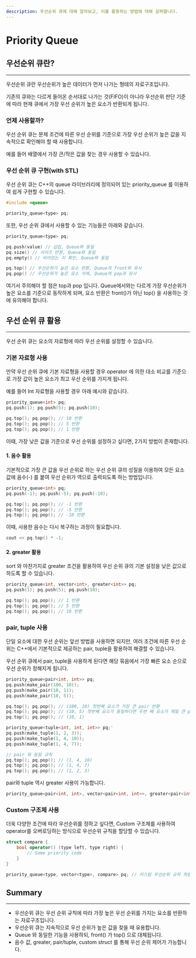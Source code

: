 ```yaml
---
description: 우선순위 큐에 대해 알아보고, 이를 활용하는 방법에 대해 살펴봅니다.
---
```


# Priority Queue

## 우선순위 큐란?

***

우선순위 큐란 우선순위가 높은 데이터가 먼저 나가는 형태의 자료구조입니다.

기존의 큐와는 다르게 들어온 순서대로 나가는 것(FIFO)이 아니라 우선순위 판단 기준에 따라 현재 큐에서 가장 우선 순위가 높은 요소가 반환되게 됩니다.



### 언제 사용할까?

우선 순위 큐는 문제 조건에 따른 우선 순위를 기준으로 가장 우선 순위가 높은 값을 지속적으로 확인해야 할 때 사용합니다.

예를 들어 배열에서 가장 큰/작은 값을 찾는 경우 사용할 수 있습니다.



### 우선 순위 큐 구현(with STL)

우선 순위 큐는 C++의 queue 라이브러리에 정의되어 있는 priority\_queue 를 이용하여 쉽게 구현할 수 있습니다.

```cpp
#include <queue>

priority_queue<type> pq;
```

또한, 우선 순위 큐에서 사용할 수 있는 기능들은 아래와 같습니다.

```cpp
priority_queue<type> pq;

pq.push(value) // 삽입, Queue와 동일
pq.size() // 사이즈 반환, Queue와 동일
pq.empty() // 비어있는 지 확인, Queue와 동일

pq.top() // 우선순위가 높은 요소 반환, Queue의 front와 유사
pq.pop() // 우선순위가 높은 요소 삭제, Queue의 pop과 유사
```

여기서 주의해야 할 점은 top과 pop 입니다. Queue에서와는 다르게 가장 우선순위가 높은 요소를 기준으로 동작하게 되며, 요소 반환은 front()가 아닌 top() 을 사용하는 것에 유의해야 합니다.



## 우선 순위 큐 활용

***

우선 순위 큐는 요소의 자료형에 따라 우선 순위를 설정할 수 있습니다.

### 기본 자료형 사용

만약 우선 순위 큐에 기본 자료형을 사용할 경우 operator 에 의한 대소 비교를 기준으로 가장 값이 높은 요소가 최고 우선 순위를 가지게 됩니다.

예를 들어 Int 자료형을 사용할 경우 아래 예시와 같습니다.

```cpp
priority_queue<int> pq;
pq.push(1); pq.push(5); pq.push(10);

pq.top(); pq.pop(); // 10 반환
pq.top(); pq.pop(); // 5 반환
pq.top(); pq.pop(); // 1 반환
```

이때, 가장 낮은 값을 기준으로 우선 순위를 설정하고 싶다면, 2가지 방법이 존재합니다.

#### 1. 음수 활용

기본적으로 가장 큰 값을 우선 순위로 하는 우선 순위 큐의 성질을 이용하여 모든 요소 값에 음수(-) 를 붙여 우선 순위가 역으로 출력되도록 하는 방법입니다.

```cpp
priority_queue<int> pq;
pq.push(-1); pq.push(-5); pq.push(-10);

pq.top(); pq.pop(); // -1 반환
pq.top(); pq.pop(); // -5 반환
pq.top(); pq.pop(); // -10 반환
```

이때, 사용한 음수는 다시 복구하는 과정이 필요합니다.

```cpp
cout << pq.top() * -1;
```

#### 2. greater 활용

sort 와 마찬가지로 greater 조건을 활용하여 우선 순위 큐의 기본 설정을 낮은 값으로 하도록 할 수 있습니다.

```cpp
priority_queue<int, vector<int>, greater<int>> pq;
pq.push(1); pq.push(5); pq.push(10);

pq.top(); pq.pop(); // 1 반환
pq.top(); pq.pop(); // 5 반환
pq.top(); pq.pop(); // 10 반환
```

### pair, tuple 사용

단일 요소에 대한 우선 순위는 앞선 방법을 사용하면 되지만, 여러 조건에 따른 우선 순위는 C++에서 기본적으로 제공하는 pair, tuple을 활용하여 해결할 수 있습니다.

우선 순위 큐에서 pair, tuple을 사용하게 된다면 해당 묶음에서 가장 빠른 요소 순으로 우선 순위가 정해지게 됩니다.

```cpp
priority_queue<pair<int, int>> pq;
pq.push(make_pair(100, 10));
pq.push(make_pair(10, 1));
pq.push(make_pair(10, 5));

pq.top(); pq.pop(); // (100, 10) 첫번째 요소가 가장 큰 pair 반환
pq.top(); pq.pop(); // (10, 5) 첫번째 요소가 동일하다면 두번 째 요소가 제일 큰 pair 반환
pq.top(); pq.pop(); // (10, 1)

priority_queue<tuple<int, int, int>> pq;'
pq.push(make_tuple(1, 2, 3));
pq.push(make_tuple(1, 4, 10));
pq.push(make_tuple(1, 4, 7));

// pair 와 동일 규칙
pq.top(); pq.pop(); // (1, 4, 10)
pq.top(); pq.pop(); // (1, 4, 7)
pq.top(); pq.pop(); // (1, 2, 3)
```

pair와 tuple 역시 greater 사용이 가능합니다.

```cpp
priority_queue<pair<int, int>, vector<pair<int, int>>, greater<pair<int, int>>> pq;
```

### Custom 구조체 사용

더욱 다양한 조건에 따라 우선순위를 정하고 싶다면, Custom 구조체를 사용하여 operator를 오버로딩하는 방식으로 우선순위 규칙을 할당할 수 있습니다.

```cpp
struct compare {
    bool operator() (type left, type right) {
        // Some priority code
    }
}

priority_queue<type, vector<type>, compare> pq; // 커스텀 우선순위 규칙 적용
```



## Summary

***

* 우선순위 큐는 우선 순위 규칙에 따라 가장 높은 우선 순위를 가지는 요소를 반환하는 자료구조입니다.
* 우선순위 큐는 지속적으로 우선 순위가 높은 값을 찾을 때 유용합니다.
* Queue 와 동일한 기능을 사용하되, front() 가 top() 으로 대체됩니다.
* 음수 값, greater, pair/tuple, custom struct 를 통해 우선 순위 제어가 가능합니다.
